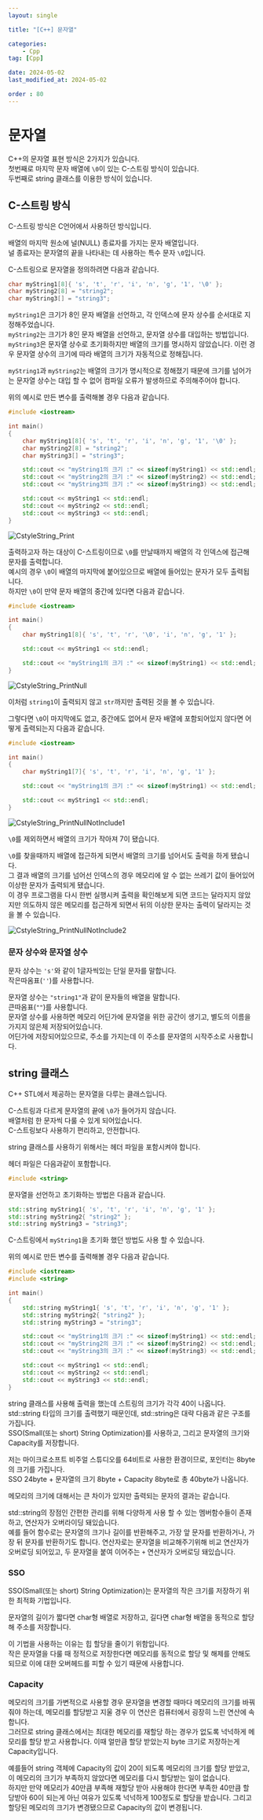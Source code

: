 ```yaml
---
layout: single

title: "[C++] 문자열"

categories:
    - Cpp
tag: [Cpp]

date: 2024-05-02
last_modified_at: 2024-05-02

order : 80
---
```


# 문자열

C++의 문자열 표현 방식은 2가지가 있습니다.  
첫번째로 마지막 문자 배열에 `\0`이 있는 C-스트링 방식이 있습니다.  
두번째로 string 클래스를 이용한 방식이 있습니다.

## C-스트링 방식

C-스트링 방식은 C언어에서 사용하던 방식입니다.  

배열의 마지막 원소에 널(NULL) 종료자를 가지는 문자 배열입니다.  
널 종료자는 문자열의 끝을 나타내는 데 사용하는 특수 문자 `\0`입니다.

C-스트링으로 문자열을 정의하려면 다음과 같습니다.
```cpp
char myString1[8]{ 's', 't', 'r', 'i', 'n', 'g', '1', '\0' };
char myString2[8] = "string2";
char myString3[] = "string3";
```

`myString1`은 크기가 8인 문자 배열을 선언하고, 각 인덱스에 문자 상수를 순서대로 지정해주었습니다.  
`myString2`는 크기가 8인 문자 배열을 선언하고, 문자열 상수를 대입하는 방법입니다.  
`myString3`은 문자열 상수로 초기화하지만 배열의 크기를 명시하지 않았습니다. 이런 경우 문자열 상수의 크기에 따라 배열의 크기가 자동적으로 정해집니다.

`myString1`과 `myString2`는 배열의 크기가 명시적으로 정해졌기 때문에 크기를 넘어가는 문자열 상수는 대입 할 수 없어 컴파일 오류가 발생하므로 주의해주어야 합니다.

위의 예시로 만든 변수를 출력해볼 경우 다음과 같습니다.

```cpp
#include <iostream>

int main()
{
	char myString1[8]{ 's', 't', 'r', 'i', 'n', 'g', '1', '\0' };
	char myString2[8] = "string2";
	char myString3[] = "string3";

	std::cout << "myString1의 크기 :" << sizeof(myString1) << std::endl;
	std::cout << "myString2의 크기 :" << sizeof(myString2) << std::endl;
	std::cout << "myString3의 크기 :" << sizeof(myString3) << std::endl;

	std::cout << myString1 << std::endl;
	std::cout << myString2 << std::endl;
	std::cout << myString3 << std::endl;
}
```

![CstyleString_Print]({{site.url}}/images/cpp/cpp/2024-05-02-CPP-String/CstyleString_Print.png)

출력하고자 하는 대상이 C-스트링이므로 `\0`를 만날때까지 배열의 각 인덱스에 접근해 문자를 출력합니다.  
예시의 경우 `\0`이 배열의 마지막에 붙어있으므로 배열에 들어있는 문자가 모두 출력됩니다.  
하지만 `\0`이 만약 문자 배열의 중간에 있다면 다음과 같습니다.

```cpp
#include <iostream>

int main()
{
	char myString1[8]{ 's', 't', 'r', '\0', 'i', 'n', 'g', '1' };

	std::cout << myString1 << std::endl;

	std::cout << "myString1의 크기 :" << sizeof(myString1) << std::endl;
}
```

![CstyleString_PrintNull]({{site.url}}/images/cpp/cpp/2024-05-02-CPP-String/CstyleString_PrintNull.png)

이처럼 `string1`이 출력되지 않고 `str`까지만 출력된 것을 볼 수 있습니다.

그렇다면 `\0`이 마지막에도 없고, 중간에도 없어서 문자 배열에 포함되어있지 않다면 어떻게 출력되는지 다음과 같습니다.

```cpp
#include <iostream>

int main()
{
	char myString1[7]{ 's', 't', 'r', 'i', 'n', 'g', '1' };

	std::cout << "myString1의 크기 :" << sizeof(myString1) << std::endl;

	std::cout << myString1 << std::endl;
}
```

![CstyleString_PrintNullNotInclude1]({{site.url}}/images/cpp/cpp/2024-05-02-CPP-String/CstyleString_PrintNullNotInclude1.png)

`\0`를 제외하면서 배열의 크기가 작아져 7이 됐습니다.

`\0`를 찾을때까지 배열에 접근하게 되면서 배열의 크기를 넘어서도 출력을 하게 됐습니다.  
그 결과 배열의 크기를 넘어선 인덱스의 경우 메모리에 알 수 없는 쓰레기 값이 들어있어 이상한 문자가 출력되게 됐습니다.  
이 경우 프로그램을 다시 한번 실행시켜 출력을 확인해보게 되면 코드는 달라지지 않았지만 의도하지 않은 메모리를 접근하게 되면서 뒤의 이상한 문자는 출력이 달라지는 것을 볼 수 있습니다.

![CstyleString_PrintNullNotInclude2]({{site.url}}/images/cpp/cpp/2024-05-02-CPP-String/CstyleString_PrintNullNotInclude2.png)

### 문자 상수와 문자열 상수

문자 상수는 `'s'`와 같이 1글자씩있는 단일 문자를 말합니다.  
작은따옴표(`''`)를 사용합니다.

문자열 상수는 `"string1"`과 같이 문자들의 배열을 말합니다.  
큰따옴표(`""`)를 사용합니다.  
문자열 상수를 사용하면 메모리 어딘가에 문자열을 위한 공간이 생기고, 별도의 이름을 가지지 않은체 저장되어있습니다.  
어딘가에 저장되어있으므로, 주소를 가지는데 이 주소를 문자열의 시작주소로 사용합니다.

## string 클래스

C++ STL에서 제공하는 문자열을 다루는 클래스입니다.  

C-스트링과 다르게 문자열의 끝에 `\0`가 들어가지 않습니다.  
배열처럼 한 문자씩 다룰 수 있게 되어있습니다.  
C-스트링보다 사용하기 편리하고, 안전합니다.

string 클래스를 사용하기 위해서는 헤더 파일을 포함시켜야 합니다.  

헤더 파일은 다음과같이 포함합니다.

```cpp
#include <string>
```

문자열을 선언하고 초기화하는 방법은 다음과 같습니다.

```cpp
std::string myString1{ 's', 't', 'r', 'i', 'n', 'g', '1' };
std::string myString2{ "string2" };
std::string myString3 = "string3";
```
C-스트링에서 `myString1`을 초기화 했던 방법도 사용 할 수 있습니다.

위의 예시로 만든 변수를 출력해볼 경우 다음과 같습니다.

```cpp
#include <iostream>
#include <string>

int main()
{
	std::string myString1{ 's', 't', 'r', 'i', 'n', 'g', '1' };
	std::string myString2{ "string2" };
	std::string myString3 = "string3";

	std::cout << "myString1의 크기 :" << sizeof(myString1) << std::endl;
	std::cout << "myString2의 크기 :" << sizeof(myString2) << std::endl;
	std::cout << "myString3의 크기 :" << sizeof(myString3) << std::endl;

	std::cout << myString1 << std::endl;
	std::cout << myString2 << std::endl;
	std::cout << myString3 << std::endl;
}
```

string 클래스를 사용해 출력을 했는데 스트링의 크기가 각각 40이 나옵니다.  
std::string 타입의 크기를 출력했기 때문인데, std::string은 대략 다음과 같은 구조를 가집니다.  
SSO(Small(또는 short) String Optimization)를 사용하고, 그리고 문자열의 크기와 Capacity를 저장합니다.

저는 마이크로소프트 비주얼 스튜디오를 64비트로 사용한 환경이므로, 포인터는 8byte의 크기를 가집니다.  
SSO 24byte + 문자열의 크기 8byte + Capacity 8byte로 총 40byte가 나옵니다.

메모리의 크기에 대해서는 큰 차이가 있지만 출력되는 문자의 결과는 같습니다.

std::string의 장점인 간편한 관리를 위해 다양하게 사용 할 수 있는 멤버함수들이 존재하고, 연산자가 오버라이딩 돼있습니다.  
예를 들어 함수로는 문자열의 크기나 길이를 반환해주고, 가장 앞 문자를 반환하거나, 가장 뒤 문자를 반환하기도 합니다. 연산자로는 문자열을 비교해주기위해 비교 연산자가 오버로딩 되어있고, 두 문자열을 붙여 이어주는 `+` 연산자가 오버로딩 돼있습니다.

### SSO

SSO(Small(또는 short) String Optimization)는 문자열의 작은 크기를 저장하기 위한 최적화 기법입니다. 

문자열의 길이가 짧다면 char형 배열로 저장하고, 길다면 char형 배열을 동적으로 할당해 주소를 저장합니다.

이 기법을 사용하는 이유는 힙 할당을 줄이기 위함입니다.  
작은 문자열을 다룰 때 정적으로 저장한다면 메모리를 동적으로 할당 및 해제를 안해도 되므로 이에 대한 오버헤드를 피할 수 있기 때문에 사용합니다.

### Capacity

메모리의 크기를 가변적으로 사용할 경우 문자열을 변경할 때마다 메모리의 크기를 바꿔줘야 하는데, 메모리를 할당받고 지울 경우 이 연산은 컴퓨터에서 굉장히 느린 연산에 속합니다.  
그러므로 string 클래스에서는 최대한 메모리를 재할당 하는 경우가 없도록 넉넉하게 메모리를 할당 받고 사용합니다.
이때 얼만큼 할당 받았는지 byte 크기로 저장하는게 Capacity입니다.

예를들어 string 객체에 Capacity의 값이 20이 되도록 메모리의 크기를 할당 받았고, 이 메모리의 크기가 부족하지 않았다면 메모리를 다시 할당받는 일이 없습니다.  
하지만 만약 메모리가 40만큼 부족해 재할당 받아 사용해야 한다면 부족한 40만큼 할당받아 60이 되는게 아닌 여유가 있도록 넉넉하게 100정도로 할당을 받습니다. 그리고 할당된 메모리의 크기가 변경됐으므로 Capacity의 값이 변경됩니다.
